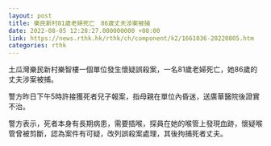 ```yaml
---
layout: post
title: 樂民新村81歲老婦死亡　86歲丈夫涉案被捕
date: 2022-08-05 12:28:27.000000000 +08:00
link: https://news.rthk.hk/rthk/ch/component/k2/1661036-20220805.htm
categories: rthk
---
```


土瓜灣樂民新村樂智樓一個單位發生懷疑誤殺案，一名81歲老婦死亡，她86歲的丈夫涉案被捕。

警方昨日下午5時許接獲死者兒子報案，指母親在單位內昏迷，送廣華醫院後證實不治。

警方表示，死者本身有長期病患，需要插喉，探員在她的喉管上發現血跡，懷疑喉管曾被剪斷，認為案件有可疑，改列誤殺案處理，其後拘捕死者丈夫。
